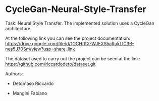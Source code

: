 # CycleGan-Neural-Style-Transfer
Task: Neural Style Transfer. The implemented solution uses a CycleGan architecture.

At the following link you can see the project documentation:
https://drive.google.com/file/d/1OCHfKX-WJEXS5aRukTIC3B-nes5J70Sm/view?usp=share_link


The dataset used to carry out the project can be seen at the link:
https://github.com/riccardodeto/dataset.git
 
 
Authors: 

- Detomaso Riccardo

- Mangini Fabiano


